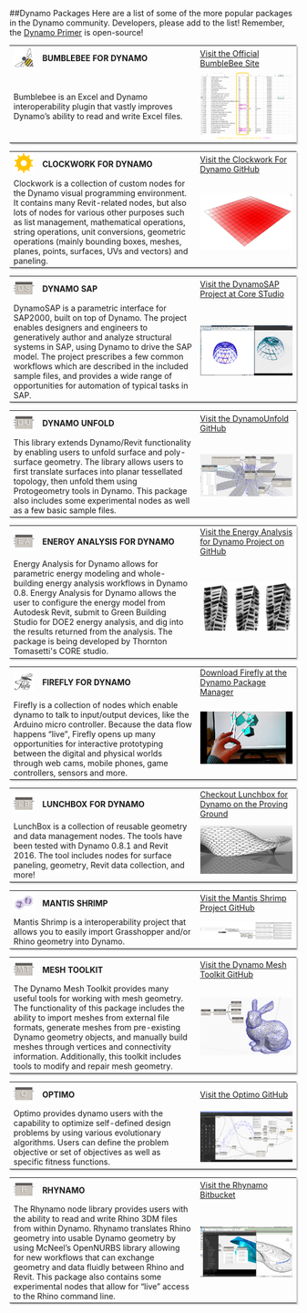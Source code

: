 <style>
table{box-shadow: 2px 2px 2px #BBBBBB}
thead {display: none}
</style>

##Dynamo Packages
Here are a list of some of the more popular packages in the Dynamo community. Developers, please add to the list! Remember, the [Dynamo Primer](https://github.com/modelab/dynamo-primer) is open-source!

<table>
  <tr>
    <td width="10%"><img src="images/A-4/logo02.png"></img></td>
    <td width="55%"><b>BUMBLEBEE FOR DYNAMO</b></td>
    <td><a href="http://archi-lab.net/bumblebee-dynamo-and-excel-interop/">Visit the Official BumbleBee Site</td></a>
  </tr>
  <tr>
    <td colspan="2">Bumblebee is an Excel and Dynamo interoperability plugin that vastly improves Dynamo’s ability to read and write Excel files. </td>
    <td><img src="images/A-4/screengrab02.png"></img></td>
  </tr>
</table>



<table>
  <tr>
    <td width="10%"><img src="images/A-4/logo01.png"></img></td>
    <td width="55%"><b>CLOCKWORK FOR DYNAMO</b></td>
    <td><a href="http://archi-lab.net/bumblebee-dynamo-and-excel-interop/">Visit the Clockwork For Dynamo GitHub</td></a>
  </tr>
  <tr>
    <td colspan="2">Clockwork is a collection of custom nodes for the Dynamo visual programming environment. It contains many Revit-related nodes, but also lots of nodes for various other purposes such as list management, mathematical operations, string operations, unit conversions, geometric operations (mainly bounding boxes, meshes, planes, points, surfaces, UVs and vectors) and paneling. </td>
    <td><img src="images/A-4/screengrab01.png"></img></td>
  </tr>
</table>

<table>
  <tr>
    <td width="10%"><img src="images/A-4/ds_L.png"></img></td>
    <td width="55%"><b>DYNAMO SAP</b></td>
    <td><a href="http://core.thorntontomasetti.com/dynamosap-is-now-open-source/">Visit the DynamoSAP Project at Core STudio</td></a>
  </tr>
  <tr>
    <td colspan="2">DynamoSAP is a parametric interface for SAP2000, built on top of Dynamo. The project enables designers and engineers to generatively author and analyze structural systems in SAP, using Dynamo to drive the SAP model. The project prescribes a few common workflows which are described in the included sample files, and provides a wide range of opportunities for automation of typical tasks in SAP. </td>
    <td><img src="images/A-4/sapImage.png"></img></td>
  </tr>
</table>

<table>
  <tr>
    <td width="10%"><img src="images/A-4/DynamoUnfold_L.png"></img></td>
    <td width="55%"><b>DYNAMO UNFOLD</b></td>
    <td><a href="https://github.com/mjkkirschner/DynamoUnfold">Visit the DynamoUnfold GitHub</td></a>
  </tr>
  <tr>
    <td colspan="2">This library extends Dynamo/Revit functionality by enabling users to unfold surface and poly-surface geometry. The library allows users to first translate surfaces into planar tessellated topology, then unfold them using Protogeometry tools in Dynamo. This package also includes some experimental nodes as well as a few basic sample files. </td>
    <td><img src="images/A-4/DynamoUnfold_S.png"></img></td>
  </tr>
</table>

<table>
  <tr>
    <td width="10%"><img src="images/A-4/ea_L.png"></img></td>
    <td width="55%"><b>ENERGY ANALYSIS FOR DYNAMO</b></td>
    <td><a href="https://github.com/tt-acm/EnergyAnalysisForDynamo">Visit the Energy Analysis for Dynamo Project on GitHub</td></a>
  </tr>
  <tr>
    <td colspan="2">Energy Analysis for Dynamo allows for parametric energy modeling and whole-building energy analysis workflows in Dynamo 0.8. Energy Analysis for Dynamo allows the user to configure the energy model from Autodesk Revit, submit to Green Building Studio for DOE2 energy analysis, and dig into the results returned from the analysis. The package is being developed by Thornton Tomasetti's CORE studio.  </td>
    <td><img src="images/A-4/eaImage.png"></img></td>
  </tr>
</table>

<table>
  <tr>
    <td width="10%"><img src="images/A-4/Firefly_L.png"></img></td>
    <td width="55%"><b>FIREFLY FOR DYNAMO</b></td>
    <td><a href="http://dynamopackages.com/">Download Firefly at the Dynamo Package Manager</td></a>
  </tr>
  <tr>
    <td colspan="2">Firefly is a collection of nodes which enable dynamo to talk to input/output devices, like the Arduino micro controller. Because the data flow happens “live”, Firefly opens up many opportunities for interactive prototyping between the digital and physical worlds through web cams, mobile phones, game controllers, sensors and more. </td>
    <td><img src="images/A-4/Firefly_S.png"></img></td>
  </tr>
</table>

<table>
  <tr>
    <td width="10%"><img src="images/A-4/LunchBox_L.png"></img></td>
    <td width="55%"><b>LUNCHBOX FOR DYNAMO</b></td>
    <td><a href="http://provingground.io/tools/lunchbox/">Checkout Lunchbox for Dynamo on the Proving Ground</td></a>
  </tr>
  <tr>
    <td colspan="2">LunchBox is a collection of reusable geometry and data management nodes. The tools have been tested with Dynamo 0.8.1 and Revit 2016. The tool includes nodes for surface paneling, geometry, Revit data collection, and more!</td>
    <td><img src="images/A-4/lunchboxImage.jpg"></img></td>
  </tr>
</table>

<table>
  <tr>
    <td width="10%"><img src="images/A-4/mantisshrimpLogo.png"></img></td>
    <td width="55%"><b>MANTIS SHRIMP</b></td>
    <td><a href="https://github.com/ksobon/MantisShrimp">Visit the Mantis Shrimp Project GitHub</td></a>
  </tr>
  <tr>
    <td colspan="2">Mantis Shrimp is a interoperability project that allows you to easily import Grasshopper and/or Rhino geometry into Dynamo.</td>
    <td><img src="images/A-4/msImage.png"></img></td>
  </tr>
</table>

<table>
  <tr>
    <td width="10%"><img src="images/A-4/MeshToolkit_L.png"></img></td>
    <td width="55%"><b>MESH TOOLKIT</b></td>
    <td><a href="https://github.com/DynamoDS/Dynamo/wiki/Dynamo-Mesh-Toolkit">Visit the Dynamo Mesh Toolkit GitHub</td></a>
  </tr>
  <tr>
    <td colspan="2">The Dynamo Mesh Toolkit provides many useful tools for working with mesh geometry. The functionality of this package includes the ability to import meshes from external file formats, generate meshes from pre-existing Dynamo geometry objects, and manually build meshes through vertices and connectivity information. Additionally, this toolkit includes tools to modify and repair mesh geometry. </td>
    <td><img src="images/A-4/MeshToolkit_S.png"></img></td>
  </tr>
</table>



<table>
  <tr>
    <td width="10%"><img src="images/A-4/Optimo_L.png"></img></td>
    <td width="55%"><b>OPTIMO</b></td>
    <td><a href="https://github.com/BPOpt/Optimo/wiki/0_-Home">Visit the Optimo GitHub</td></a>
  </tr>
  <tr>
    <td colspan="2">Optimo provides dynamo users with the capability to optimize self-defined design problems by using various evolutionary algorithms. Users can define the problem objective or set of objectives as well as specific fitness functions. </td>
    <td><img src="images/A-4/Optimo_S.png"></img></td>
  </tr>
</table>



<table>
  <tr>
    <td width="10%"><img src="images/A-4/Rhynamo_L.png"></img></td>
    <td width="55%"><b>RHYNAMO</b></td>
    <td><a href="https://bitbucket.org/caseinc/rhynamo">Visit the Rhynamo Bitbucket</td></a>
  </tr>
  <tr>
    <td colspan="2">The Rhynamo node library provides users with the ability to read and write Rhino 3DM files from within Dynamo. Rhynamo translates Rhino geometry into usable Dynamo geometry by using McNeel’s OpenNURBS library allowing for new workflows that can exchange geometry and data fluidly between Rhino and Revit. This package also contains some experimental nodes that allow for “live” access to the Rhino command line. </td>
    <td><img src="images/A-4/Rhynamo_S.png"></img></td>
  </tr>
</table>





